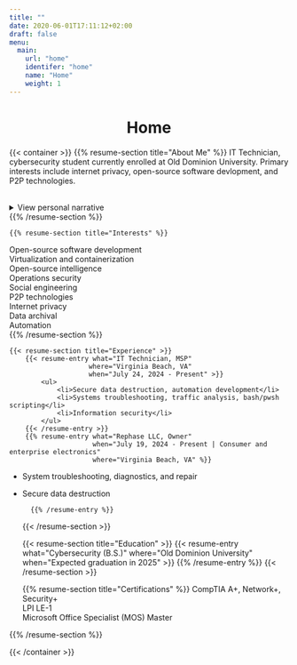 ```yaml
---
title: ""
date: 2020-06-01T17:11:12+02:00
draft: false
menu:
  main:
    url: "home"
    identifer: "home"
    name: "Home"
    weight: 1
---
```

<!--
Programming: Go, Javascript, Python, C#
Markup/styling: HTML, CSS, MD  
-->

<h1 style="text-align: center">Home</h1>



{{< container >}}
    {{% resume-section title="About Me" %}}
IT Technician, cybersecurity student currently enrolled at Old Dominion University. Primary interests include internet privacy, open-source software devlopment, and P2P technologies. 
<br><br>
<details>
  <summary>View personal narrative</summary>

  {{< pdfReader "IDS493_EmilssonAtticus_Narrative.pdf" >}}
</details>
    {{% /resume-section %}}

    {{% resume-section title="Interests" %}}
<span>Open-source software development<br>
Virtualization and containerization<br>
Open-source intelligence<br>
Operations security<br>
Social engineering<br>
P2P technologies<br>
Internet privacy<br>
Data archival<br>
Automation<br>
</span>
    {{% /resume-section %}}
    
    {{< resume-section title="Experience" >}}
        {{< resume-entry what="IT Technician, MSP"
                        where="Virginia Beach, VA"
                        when="July 24, 2024 - Present" >}}
            <ul>
                <li>Secure data destruction, automation development</li>
                <li>Systems troubleshooting, traffic analysis, bash/pwsh scripting</li>
                <li>Information security</li>
            </ul>
        {{< /resume-entry >}}
        {{% resume-entry what="Rephase LLC, Owner"
                         when="July 19, 2024 - Present | Consumer and enterprise electronics"
                         where="Virginia Beach, VA" %}}
* System troubleshooting, diagnostics, and repair
* Secure data destruction

        {{% /resume-entry %}}

    {{< /resume-section >}}

    {{< resume-section title="Education" >}}
        {{< resume-entry what="Cybersecurity (B.S.)"
                        where="Old Dominion University"
                        when="Expected graduation in 2025" >}}
        {{% /resume-entry %}}
    {{< /resume-section >}}
    
    {{% resume-section title="Certifications" %}}
<span>CompTIA A+, Network+, Security+<br>
LPI LE-1<br>
Microsoft Office Specialist (MOS) Master<br>
</span>
    {{% /resume-section %}}

{{< /container >}}